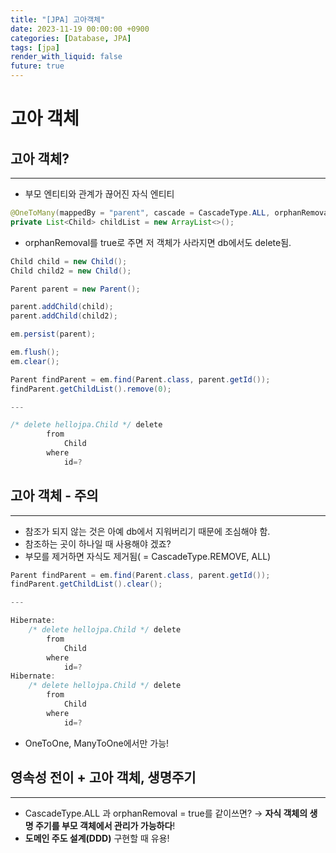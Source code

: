 ```yaml
---
title: "[JPA] 고아객체"
date: 2023-11-19 00:00:00 +0900
categories: [Database, JPA]
tags: [jpa]
render_with_liquid: false
future: true
---
```


# 고아 객체

## 고아 객체?

---

- 부모 엔티티와 관계가 끊어진 자식 엔티티

```java
@OneToMany(mappedBy = "parent", cascade = CascadeType.ALL, orphanRemoval = true)
private List<Child> childList = new ArrayList<>();
```

- orphanRemoval를 true로 주면 저 객체가 사라지면 db에서도 delete됨.

```java
Child child = new Child();
Child child2 = new Child();

Parent parent = new Parent();

parent.addChild(child);
parent.addChild(child2);

em.persist(parent);

em.flush();
em.clear();

Parent findParent = em.find(Parent.class, parent.getId());
findParent.getChildList().remove(0);

---

/* delete hellojpa.Child */ delete
        from
            Child
        where
            id=?
```

## 고아 객체 - 주의

---

- 참조가 되지 않는 것은 아예 db에서 지워버리기 때문에 조심해야 함.
- 참조하는 곳이 하나일 때 사용해야 겠죠?
- 부모를 제거하면 자식도 제거됨( = CascadeType.REMOVE, ALL)

```java
Parent findParent = em.find(Parent.class, parent.getId());
findParent.getChildList().clear();

---

Hibernate:
    /* delete hellojpa.Child */ delete
        from
            Child
        where
            id=?
Hibernate:
    /* delete hellojpa.Child */ delete
        from
            Child
        where
            id=?
```

- OneToOne, ManyToOne에서만 가능!

## 영속성 전이 + 고아 객체, 생명주기

---

- CascadeType.ALL 과 orphanRemoval = true를 같이쓰면? → **자식 객체의 생명 주기를 부모 객체에서 관리가 가능하다**!
- **도메인 주도 설계(DDD)** 구현할 때 유용!
